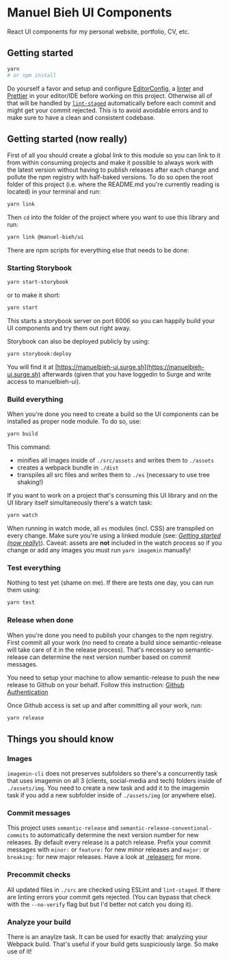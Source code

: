 # Manuel Bieh UI Components

React UI components for my personal website, portfolio, CV, etc.

## Getting started

```sh
yarn
# or npm install
```

Do yourself a favor and setup and configure [EditorConfig](https://editorconfig.org/), a [linter](https://eslint.org/docs/user-guide/integrations#editors) and [Prettier](https://prettier.io/docs/en/editors.html) in your editor/IDE before working on this project. Otherwise all of that will be handled by [`lint-staged`](https://github.com/okonet/lint-staged) automatically before each commit and might get your commit rejected. This is to avoid avoidable errors and to make sure to have a clean and consistent codebase.

## Getting started (now really)

First of all you should create a global link to this module so you can link to it from within consuming projects and make it possible to always work with the latest version without having to publish releases after each change and pollute the npm registry with half-baked versions. To do so open the root folder of this project (i.e. where the README.md you're currently reading is located) in your terminal and run:

```sh
yarn link
```

Then `cd` into the folder of the project where you want to use this library and run:

```sh
yarn link @manuel-bieh/ui
```

There are npm scripts for everything else that needs to be done:

### Starting Storybook

```sh
yarn start-storybook
```

or to make it short:

```sh
yarn start
```

This starts a storybook server on port 6006 so you can happily build your UI components and try them out right away.

Storybook can also be deployed publicly by using:

```sh
yarn storybook:deploy
```

You will find it at [https://manuelbieh-ui.surge.sh](https://manuelbieh-ui.surge.sh) afterwards (given that you have loggedin to Surge and write access to manuelbieh-ui).

### Build everything

When you're done you need to create a build so the UI components can be installed as proper node module. To do so, use:

```sh
yarn build
```

This command:

-   minifies all images inside of `./src/assets` and writes them to `./assets`
-   creates a webpack bundle in `./dist`
-   transpiles all src files and writes them to `./es` (necessary to use tree shaking!)

If you want to work on a project that's consuming this UI library and on the UI library itself simultaneously there's a watch task:

```sh
yarn watch
```

When running in watch mode, all `es` modules (incl. CSS) are transpiled on every change. Make sure you're using a linked module (see: [_Getting started (now really_)](#getting-started-now-really)). Caveat: assets are **not** included in the watch process so if you change or add any images you must run `yarn imagemin` manually!

### Test everything

Nothing to test yet (shame on me). If there are tests one day, you can run them using:

```sh
yarn test
```

### Release when done

When you're done you need to publish your changes to the npm registry. First commit all your work (no need to create a build since semantic-release will take care of it in the release process). That's necessary so semantic-release can determine the next version number based on commit messages.

You need to setup your machine to allow semantic-release to push the new release to Github on your behalf. Follow this instruction: [Github Authentication](https://github.com/semantic-release/github/blob/master/README.md#github-authentication)

Once Github access is set up and after committing all your work, run:

```sh
yarn release
```

## Things you should know

### Images

`imagemin-cli` does not preserves subfolders so there's a concurrently task that uses imagemin on all 3 (clients, social-media and tech) folders inside of `./assets/img`. You need to create a new task and add it to the imagemin task if you add a new subfolder inside of `./assets/img` (or anywhere else).

### Commit messages

This project uses `semantic-release` and `semantic-release-conventional-commits` to automatically determine the next version number for new releases. By default every release is a patch release. Prefix your commit messages with `minor:` or `feature:` for new minor releases and `major:` or `breaking:` for new major releases. Have a look at [.releaserc](.releaserc) for more.

### Precommit checks

All updated files in `./src` are checked using ESLint and `lint-staged`. If there are linting errors your commit gets rejected. (You can bypass that check with the `--no-verify` flag but but I'd better not catch you doing it).

### Analyze your build

There is an anaylze task. It can be used for exactly that: analyzing your Webpack build. That's useful if your build gets suspiciously large. So make use of it!

